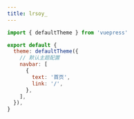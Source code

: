 ```yaml
---
title: lrsoy_
---
```

<!-- @layout-full-width -->

```js {1,5,13}
import { defaultTheme } from 'vuepress'

export default {
  theme: defaultTheme({
    // 默认主题配置
    navbar: [
      {
        text: '首页',
        link: '/',
      },
    ],
  }),
}
```

<Home />